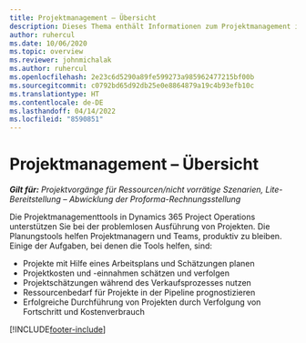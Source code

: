 ```yaml
---
title: Projektmanagement – Übersicht
description: Dieses Thema enthält Informationen zum Projektmanagement in Dynamics 365 Project Operations.
author: ruhercul
ms.date: 10/06/2020
ms.topic: overview
ms.reviewer: johnmichalak
ms.author: ruhercul
ms.openlocfilehash: 2e23c6d5290a89fe599273a985962477215bf00b
ms.sourcegitcommit: c0792bd65d92db25e0e8864879a19c4b93efb10c
ms.translationtype: HT
ms.contentlocale: de-DE
ms.lasthandoff: 04/14/2022
ms.locfileid: "8590851"
---
```

# <a name="project-management-overview"></a>Projektmanagement – Übersicht

_**Gilt für:** Projektvorgänge für Ressourcen/nicht vorrätige Szenarien, Lite-Bereitstellung – Abwicklung der Proforma-Rechnungsstellung_

Die Projektmanagementtools in Dynamics 365 Project Operations unterstützen Sie bei der problemlosen Ausführung von Projekten. Die Planungstools helfen Projektmanagern und Teams, produktiv zu bleiben. Einige der Aufgaben, bei denen die Tools helfen, sind:

- Projekte mit Hilfe eines Arbeitsplans und Schätzungen planen
- Projektkosten und -einnahmen schätzen und verfolgen
- Projektschätzungen während des Verkaufsprozesses nutzen
- Ressourcenbedarf für Projekte in der Pipeline prognostizieren
- Erfolgreiche Durchführung von Projekten durch Verfolgung von Fortschritt und Kostenverbrauch


[!INCLUDE[footer-include](../includes/footer-banner.md)]